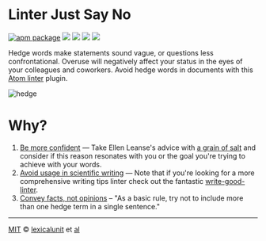 # Linter Just Say No

[![apm package][apm-ver-link]][releases]
[![][travis-ci-badge]][travis-ci]
[![][david-badge]][david]
[![][dl-badge]][apm-pkg-link]
[![][mit-badge]][mit]

Hedge words make statements sound vague, or questions less confrontational. Overuse will negatively affect your status in the eyes of your colleagues and coworkers. Avoid hedge words in documents with this [Atom linter](https://atom.io/packages/linter) plugin.

![hedge](https://cloud.githubusercontent.com/assets/1903876/8438901/461129e6-1f2e-11e5-828f-4b88e1ffffc1.png)

# Why?

1. [Be more confident](http://women2.com/2014/02/17/just-say/) &mdash; Take Ellen Leanse's advice with [a grain of salt](http://www.businessinsider.com/workplace-advice-for-women-not-to-use-the-word-just-is-terrible-2015-7) and consider if this reason resonates with you or the goal you're trying to achieve with your words.
1. [Avoid usage in scientific writing](http://www.biomedicaleditor.com/hedging.html) &mdash; Note that if you're looking for a more comprehensive writing tips linter check out the fantastic [write-good-linter](https://atom.io/packages/linter-write-good).
1. [Convey facts, not opinions](http://expertedge.aje.com/2013/01/22/editing-tip-of-the-week-avoiding-multiple-hedge-terms/) &ndash; "As a basic rule, try not to include more than one hedge term in a single sentence."

---

[MIT][mit] © [lexicalunit][author] et [al][contributors]

[mit]:              http://opensource.org/licenses/MIT
[author]:           http://github.com/lexicalunit
[contributors]:     https://github.com/lexicalunit/linter-just-say-no/graphs/contributors
[releases]:         https://github.com/lexicalunit/linter-just-say-no/releases
[mit-badge]:        https://img.shields.io/apm/l/linter-just-say-no.svg
[apm-pkg-link]:     https://atom.io/packages/linter-just-say-no
[apm-ver-link]:     https://img.shields.io/apm/v/linter-just-say-no.svg
[dl-badge]:         http://img.shields.io/apm/dm/linter-just-say-no.svg
[travis-ci-badge]:  https://travis-ci.org/lexicalunit/linter-just-say-no.svg?branch=master
[travis-ci]:        https://travis-ci.org/lexicalunit/linter-just-say-no
[david-badge]:      https://david-dm.org/lexicalunit/linter-just-say-no.svg
[david]:            https://david-dm.org/lexicalunit/linter-just-say-no
